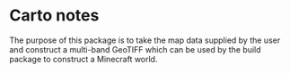 # Carto notes

The purpose of this package is to take the map data supplied by the user and construct a multi-band GeoTIFF which can be used by the build package to construct a Minecraft world.

